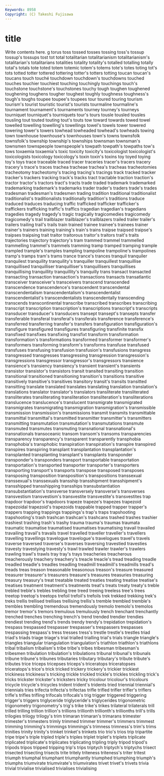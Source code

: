 ```yaml
---
Keywords: 8958 
Copyright: (C) Takeshi Fujisawa
---
```


# title

Write contents here.
g torus toss tossed tosses tossing toss's tossup tossup's
tossups tost tot total totalitarian totalitarianism totalitarianism's totalitarian's totalitarians totalities
totality totality's totalled totalling totally total's totals tote toted totem
totemic totem's totems tote's totes toting tot's tots totted totter
tottered tottering totter's totters totting toucan toucan's toucans touch touché
touchdown touchdown's touchdowns touched touches touchier touchiest touching touchingly touchings
touch's touchstone touchstone's touchstones touchy tough toughen toughened toughening toughens
tougher toughest toughly toughness toughness's tough's toughs toupee toupee's toupees
tour toured touring tourism tourism's tourist touristic tourist's tourists tourmaline
tourmaline's tournament tournament's tournaments tourney tourney's tourneys tourniquet tourniquet's tourniquets
tour's tours tousle tousled tousles tousling tout touted touting tout's
touts tow toward towards towed towel towelled towelling towelling's towellings
towel's towels tower towered towering tower's towers towhead towheaded towhead's
towheads towing town townhouse townhouse's townhouses town's towns townsfolk townsfolk's
township township's townships townsman townsman's townsmen townspeople townspeople's towpath towpath's
towpaths tow's tows toxaemia toxaemia's toxic toxicity toxicity's toxicologist toxicologist's
toxicologists toxicology toxicology's toxin toxin's toxins toy toyed toying toy's
toys trace traceable traced tracer traceries tracer's tracers tracery tracery's
trace's traces trachea tracheae trachea's tracheas tracheotomies tracheotomy tracheotomy's tracing
tracing's tracings track tracked tracker tracker's trackers tracking track's tracks
tract tractable traction traction's tractor tractor's tractors tract's tracts trade
traded trademark trademarked trademarking trademark's trademarks trader trader's traders trade's
trades tradesman tradesman's tradesmen trading tradition traditional traditionalist traditionalist's traditionalists
traditionally tradition's traditions traduce traduced traduces traducing traffic trafficked trafficker
trafficker's traffickers trafficking traffic's traffics tragedian tragedian's tragedians tragedies tragedy
tragedy's tragic tragically tragicomedies tragicomedy tragicomedy's trail trailblazer trailblazer's trailblazers
trailed trailer trailer's trailers trailing trail's trails train trained trainee
trainee's trainees trainer trainer's trainers training training's train's trains traipse
traipsed traipse's traipses traipsing trait traitor traitorous traitor's traitors trait's
traits trajectories trajectory trajectory's tram trammed trammel trammelled trammelling trammel's
trammels tramming tramp tramped tramping trample trampled trample's tramples trampling
trampoline trampoline's trampolines tramp's tramps tram's trams trance trance's trances
tranquil tranquiler tranquilest tranquility tranquility's tranquiller tranquillest tranquillise tranquillised tranquilliser
tranquilliser's tranquillisers tranquillises tranquillising tranquillity tranquillity's tranquilly trans transact transacted
transacting transaction transaction's transactions transacts transatlantic transceiver transceiver's transceivers transcend
transcended transcendence transcendence's transcendent transcendental transcendentalism transcendentalism's transcendentalist transcendentalist's transcendentalists
transcendentally transcending transcends transcontinental transcribe transcribed transcribes transcribing transcript transcription
transcription's transcriptions transcript's transcripts transducer transducer's transducers transept transept's transepts
transfer transferable transferal transferal's transferals transference transference's transferred transferring transfer's
transfers transfiguration transfiguration's transfigure transfigured transfigures transfiguring transfinite transfix transfixed
transfixes transfixing transfixt transform transformation transformation's transformations transformed transformer transformer's
transformers transforming transform's transforms transfuse transfused transfuses transfusing transfusion transfusion's
transfusions transgress transgressed transgresses transgressing transgression transgression's transgressions transgressor transgressor's
transgressors transience transience's transiency transiency's transient transient's transients transistor transistor's
transistors transit transited transiting transition transitional transitioned transitioning transition's transitions
transitive transitively transitive's transitives transitory transit's transits transitted transitting translate
translated translates translating translation translation's translations translator translator's translators transliterate
transliterated transliterates transliterating transliteration transliteration's transliterations translucence translucence's translucent transmigrate
transmigrated transmigrates transmigrating transmigration transmigration's transmissible transmission transmission's transmissions transmit
transmits transmittable transmittal transmittal's transmitted transmitter transmitter's transmitters transmitting transmutation
transmutation's transmutations transmute transmuted transmutes transmuting transnational transnational's transnationals transoceanic
transom transom's transoms transparencies transparency transparency's transparent transparently transphobia transphobia's
transphobic transpiration transpiration's transpire transpired transpires transpiring transplant transplantation transplantation's
transplanted transplanting transplant's transplants transponder transponder's transponders transport transportable transportation
transportation's transported transporter transporter's transporters transporting transport's transports transpose transposed
transposes transposing transposition transposition's transpositions transsexual transsexual's transsexuals transship transshipment
transshipment's transshipped transshipping transships transubstantiation transubstantiation's transverse transversely transverse's transverses
transvestism transvestism's transvestite transvestite's transvestites trap trapdoor trapdoor's trapdoors trapeze
trapeze's trapezes trapezoid trapezoidal trapezoid's trapezoids trappable trapped trapper trapper's
trappers trapping trappings trappings's trap's traps trapshooting trapshooting's trash trashcan
trashcan's trashcans trashed trashes trashier trashiest trashing trash's trashy trauma
trauma's traumas traumata traumatic traumatise traumatised traumatises traumatising travail travailed
travailing travail's travails travel travelled traveller traveller's travellers travelling travellings
travelogue travelogue's travelogues travel's travels traverse traversed traverse's traverses traversing
travestied travesties travesty travestying travesty's trawl trawled trawler trawler's trawlers
trawling trawl's trawls tray tray's trays treacheries treacherous treacherously treachery
treachery's treacle treacle's tread treading treadle treadled treadle's treadles treadling
treadmill treadmill's treadmills tread's treads treas treason treasonable treasonous treason's
treasure treasured treasurer treasurer's treasurers treasure's treasures treasuries treasuring treasury
treasury's treat treatable treated treaties treating treatise treatise's treatises treatment
treatment's treatments treat's treats treaty treaty's treble trebled treble's trebles
trebling tree treed treeing treeless tree's trees treetop treetop's treetops
trefoil trefoil's trefoils trek trekked trekking trek's treks trellis trellised
trellises trellising trellis's tremble trembled tremble's trembles trembling tremendous tremendously
tremolo tremolo's tremolos tremor tremor's tremors tremulous tremulously trench trenchant
trenchantly trenched trenches trenching trench's trend trended trendier trendies trendiest
trending trend's trends trendy trendy's trepidation trepidation's trespass trespassed trespasser
trespasser's trespassers trespasses trespassing trespass's tress tresses tress's trestle trestle's
trestles triad triad's triads triage triage's trial trialled trialling trial's
trials triangle triangle's triangles triangular triangulation triangulation's triathlon triathlon's triathlons
tribal tribalism tribalism's tribe tribe's tribes tribesman tribesman's tribesmen tribulation
tribulation's tribulations tribunal tribunal's tribunals tribune tribune's tribunes tributaries tributary
tributary's tribute tribute's tributes trice triceps tricepses triceps's triceratops triceratopses
triceratops's trice's trick tricked trickery trickery's trickier trickiest trickiness trickiness's
tricking trickle trickled trickle's trickles trickling trick's tricks trickster trickster's
tricksters tricky tricolour tricolour's tricolours tricycle tricycle's tricycles trident trident's
tridents tried triennial triennial's triennials tries trifecta trifecta's trifectas trifle
trifled trifler trifler's triflers trifle's trifles trifling trifocals trifocals's trig
trigger triggered triggering trigger's triggers triglyceride triglyceride's triglycerides trigonometric trigonometry
trigonometry's trig's trike trike's trikes trilateral trilaterals trill trilled trilling
trillion trillion's trillions trillionth trillionth's trillionths trill's trills trilogies trilogy
trilogy's trim trimaran trimaran's trimarans trimester trimester's trimesters trimly trimmed
trimmer trimmer's trimmers trimmest trimming trimming's trimmings trimmings's trimness trimness's
trim's trims trinities trinity trinity's trinket trinket's trinkets trio trio's
trios trip tripartite tripe tripe's triple tripled triple's triples triplet
triplet's triplets triplicate triplicated triplicate's triplicates triplicating tripling triply tripod
tripod's tripods tripos tripped tripping trip's trips triptych triptych's triptychs
trisect trisected trisecting trisects trite tritely triteness triteness's triter tritest
triumph triumphal triumphant triumphantly triumphed triumphing triumph's triumphs triumvirate triumvirate's
triumvirates trivet trivet's trivets trivia trivial trivialise trivialised trivialises trivialising
